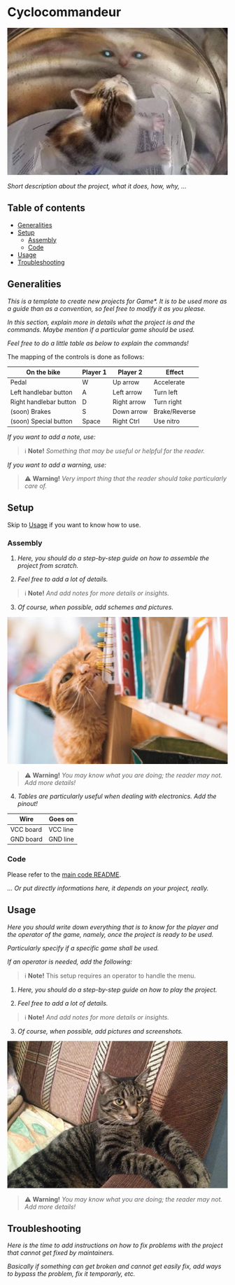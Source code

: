 # Cyclocommandeur
![cat](./img/cat1.jpg)

*Short description about the project, what it does, how, why, ...*

## Table of contents
- [Generalities](#generalities)
- [Setup](#setup)
  * [Assembly](#assembly)
  * [Code](#code)
- [Usage](#usage)
- [Troubleshooting](#troubleshooting)

## Generalities
*This is a template to create new projects for Game\*. It is to be used more as a guide than as a convention, so feel free to modify it as you please.*

*In this section, explain more in details what the project is and the commands. Maybe mention if a particular game should be used.*

*Feel free to do a little table as below to explain the commands!*

The mapping of the controls is done as follows:

| On the bike            | Player 1 | Player 2    | Effect        |
|------------------------|----------|-------------|---------------|
| Pedal                  | W        | Up arrow    | Accelerate    |
| Left handlebar button  | A        | Left arrow  | Turn left     |
| Right handlebar button | D        | Right arrow | Turn right    |
| (soon) Brakes          | S        | Down arrow  | Brake/Reverse |
| (soon) Special button  | Space    | Right Ctrl  | Use nitro     |

*If you want to add a note, use:*

> :information_source: **Note!** *Something that may be useful or helpful for the reader.*

*If you want to add a warning, use:*

> :warning: **Warning!** *Very import thing that the reader should take particularly care of.*

## Setup
Skip to [Usage](#usage) if you want to know how to use.

### Assembly
1) *Here, you should do a step-by-step guide on how to assemble the project from scratch.*

2) *Feel free to add a lot of details.*

> :information_source: **Note!** *And add notes for more details or insights.*

3) *Of course, when possible, add schemes and pictures.*

![cat](./img/cat2.jpg)

> :warning: **Warning!** *You may know what you are doing; the reader may not. Add more details!*

4) *Tables are particularly useful when dealing with electronics. Add the pinout!*

| Wire      | Goes on  |
|-----------|----------|
| VCC board | VCC line |
| GND board | GND line |

### Code
Please refer to the [main code README](./main/README.md).

*... Or put directly informations here, it depends on your project, really.*

## Usage
*Here you should write down everything that is to know for the player and the operator of the game, namely, once the project is ready to be used.*

*Particularly specify if a specific game shall be used.*

*If an operator is needed, add the following:*

> :information_source: **Note!** This setup requires an operator to handle the menu.

1) *Here, you should do a step-by-step guide on how to play the project.*

2) *Feel free to add a lot of details.*

> :information_source: **Note!** *And add notes for more details or insights.*

3) *Of course, when possible, add pictures and screenshots.*

![cat](./img/cat3.jpg)

> :warning: **Warning!** *You may know what you are doing; the reader may not. Add more details!*

## Troubleshooting
*Here is the time to add instructions on how to fix problems with the project that cannot get fixed by maintainers.*

*Basically if something can get broken and cannot get easily fix, add ways to bypass the problem, fix it temporarly, etc.*
